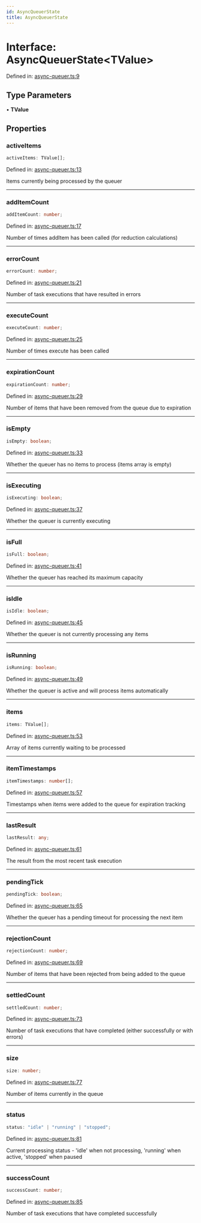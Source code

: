 ```yaml
---
id: AsyncQueuerState
title: AsyncQueuerState
---
```


<!-- DO NOT EDIT: this page is autogenerated from the type comments -->

# Interface: AsyncQueuerState\<TValue\>

Defined in: [async-queuer.ts:9](https://github.com/TanStack/pacer/blob/main/packages/pacer/src/async-queuer.ts#L9)

## Type Parameters

• **TValue**

## Properties

### activeItems

```ts
activeItems: TValue[];
```

Defined in: [async-queuer.ts:13](https://github.com/TanStack/pacer/blob/main/packages/pacer/src/async-queuer.ts#L13)

Items currently being processed by the queuer

***

### addItemCount

```ts
addItemCount: number;
```

Defined in: [async-queuer.ts:17](https://github.com/TanStack/pacer/blob/main/packages/pacer/src/async-queuer.ts#L17)

Number of times addItem has been called (for reduction calculations)

***

### errorCount

```ts
errorCount: number;
```

Defined in: [async-queuer.ts:21](https://github.com/TanStack/pacer/blob/main/packages/pacer/src/async-queuer.ts#L21)

Number of task executions that have resulted in errors

***

### executeCount

```ts
executeCount: number;
```

Defined in: [async-queuer.ts:25](https://github.com/TanStack/pacer/blob/main/packages/pacer/src/async-queuer.ts#L25)

Number of times execute has been called

***

### expirationCount

```ts
expirationCount: number;
```

Defined in: [async-queuer.ts:29](https://github.com/TanStack/pacer/blob/main/packages/pacer/src/async-queuer.ts#L29)

Number of items that have been removed from the queue due to expiration

***

### isEmpty

```ts
isEmpty: boolean;
```

Defined in: [async-queuer.ts:33](https://github.com/TanStack/pacer/blob/main/packages/pacer/src/async-queuer.ts#L33)

Whether the queuer has no items to process (items array is empty)

***

### isExecuting

```ts
isExecuting: boolean;
```

Defined in: [async-queuer.ts:37](https://github.com/TanStack/pacer/blob/main/packages/pacer/src/async-queuer.ts#L37)

Whether the queuer is currently executing

***

### isFull

```ts
isFull: boolean;
```

Defined in: [async-queuer.ts:41](https://github.com/TanStack/pacer/blob/main/packages/pacer/src/async-queuer.ts#L41)

Whether the queuer has reached its maximum capacity

***

### isIdle

```ts
isIdle: boolean;
```

Defined in: [async-queuer.ts:45](https://github.com/TanStack/pacer/blob/main/packages/pacer/src/async-queuer.ts#L45)

Whether the queuer is not currently processing any items

***

### isRunning

```ts
isRunning: boolean;
```

Defined in: [async-queuer.ts:49](https://github.com/TanStack/pacer/blob/main/packages/pacer/src/async-queuer.ts#L49)

Whether the queuer is active and will process items automatically

***

### items

```ts
items: TValue[];
```

Defined in: [async-queuer.ts:53](https://github.com/TanStack/pacer/blob/main/packages/pacer/src/async-queuer.ts#L53)

Array of items currently waiting to be processed

***

### itemTimestamps

```ts
itemTimestamps: number[];
```

Defined in: [async-queuer.ts:57](https://github.com/TanStack/pacer/blob/main/packages/pacer/src/async-queuer.ts#L57)

Timestamps when items were added to the queue for expiration tracking

***

### lastResult

```ts
lastResult: any;
```

Defined in: [async-queuer.ts:61](https://github.com/TanStack/pacer/blob/main/packages/pacer/src/async-queuer.ts#L61)

The result from the most recent task execution

***

### pendingTick

```ts
pendingTick: boolean;
```

Defined in: [async-queuer.ts:65](https://github.com/TanStack/pacer/blob/main/packages/pacer/src/async-queuer.ts#L65)

Whether the queuer has a pending timeout for processing the next item

***

### rejectionCount

```ts
rejectionCount: number;
```

Defined in: [async-queuer.ts:69](https://github.com/TanStack/pacer/blob/main/packages/pacer/src/async-queuer.ts#L69)

Number of items that have been rejected from being added to the queue

***

### settledCount

```ts
settledCount: number;
```

Defined in: [async-queuer.ts:73](https://github.com/TanStack/pacer/blob/main/packages/pacer/src/async-queuer.ts#L73)

Number of task executions that have completed (either successfully or with errors)

***

### size

```ts
size: number;
```

Defined in: [async-queuer.ts:77](https://github.com/TanStack/pacer/blob/main/packages/pacer/src/async-queuer.ts#L77)

Number of items currently in the queue

***

### status

```ts
status: "idle" | "running" | "stopped";
```

Defined in: [async-queuer.ts:81](https://github.com/TanStack/pacer/blob/main/packages/pacer/src/async-queuer.ts#L81)

Current processing status - 'idle' when not processing, 'running' when active, 'stopped' when paused

***

### successCount

```ts
successCount: number;
```

Defined in: [async-queuer.ts:85](https://github.com/TanStack/pacer/blob/main/packages/pacer/src/async-queuer.ts#L85)

Number of task executions that have completed successfully
